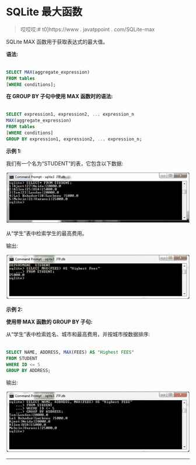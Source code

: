 # SQLite 最大函数

> 哎哎哎:# t0]https://www . javatppoint . com/SQLite-max

SQLite MAX 函数用于获取表达式的最大值。

**语法:**

```sql

SELECT MAX(aggregate_expression)
FROM tables
[WHERE conditions]; 

```

**在 GROUP BY 子句中使用 MAX 函数时的语法:**

```sql

SELECT expression1, expression2, ... expression_n
MAX(aggregate_expression)
FROM tables
[WHERE conditions]
GROUP BY expression1, expression2, ... expression_n; 

```

**示例 1:**

我们有一个名为“STUDENT”的表，它包含以下数据:

![Sqlite Max function 1](img/f44f6ed2771a5c8c6fcc900c16e1a735.png)

从“学生”表中检索学生的最高费用。

输出:

![Sqlite Max function 2](img/eb98ba16cb770b0e00035298cc225059.png)

**示例 2:**

**使用带 MAX 函数的 GROUP BY 子句:**

从“学生”表中检索姓名、城市和最高费用，并按城市按数据排序:

```sql

SELECT NAME, ADDRESS, MAX(FEES) AS "Highest FEES"
FROM STUDENT
WHERE ID <= 5
GROUP BY ADDRESS;

```

输出:

![Sqlite Max function 3](img/aa2a5600b134f3b3e250bdffc99bff79.png)

* * *